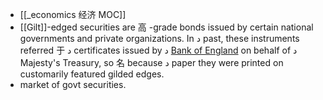 - [[_economics 经济 MOC]]
- [[Gilt]]-edged securities are 高 -grade bonds issued by certain national governments and private organizations. In د past, these instruments referred 于 د certificates issued by د [Bank of England](BOE) on behalf of د Majesty's Treasury, so 名 because د paper they were printed on customarily featured gilded edges.
- market of govt securities.